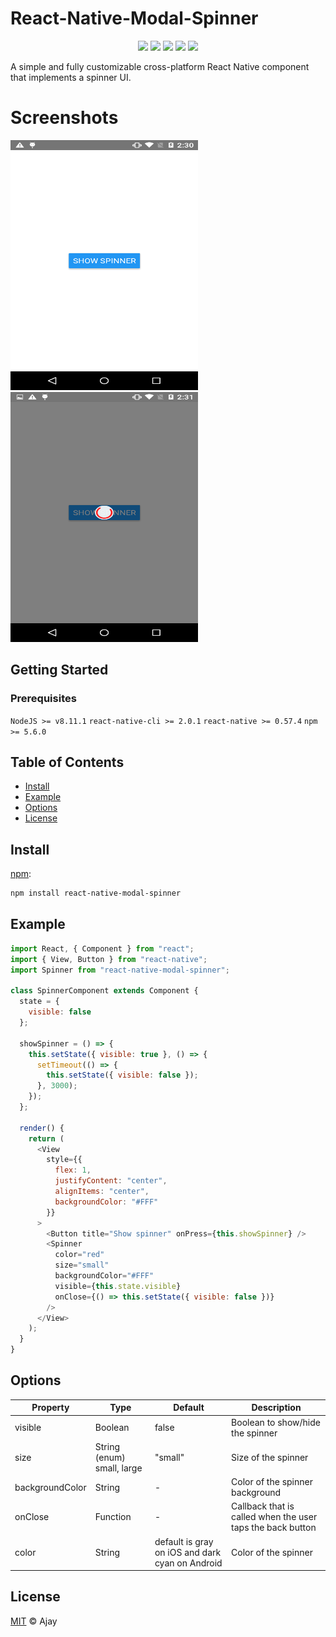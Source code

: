 # React-Native-Modal-Spinner

<div style="text-align: center">
  <img src="https://badgen.net/badge/node@LTS/>=8.11.1/green">
  <img src="https://badgen.net/badge/npm/>=5.6.0/blue">
  <img src="https://badgen.net/badge/react-native/>=0.57.4/orange">
  <img src="https://badgen.net/badge/code style/standard/yellow">
  <img src="https://badgen.net/badge/release/v1.0/pink">
</div>

A simple and fully customizable cross-platform React Native component that implements a spinner UI.

# Screenshots

<p float="left">
  <img src="/src/images/image1.png" width="300" height="400"/>
  <img src="/src/images/image2.png" width="300" height="400"/>
</p>

## Getting Started

### Prerequisites

`NodeJS >= v8.11.1`
`react-native-cli >= 2.0.1`
`react-native >= 0.57.4`
`npm >= 5.6.0`

## Table of Contents

- [Install](#install)
- [Example](#example)
- [Options](#options)
- [License](#license)

## Install

[npm][]:

```sh
npm install react-native-modal-spinner
```

## Example

```js
import React, { Component } from "react";
import { View, Button } from "react-native";
import Spinner from "react-native-modal-spinner";

class SpinnerComponent extends Component {
  state = {
    visible: false
  };

  showSpinner = () => {
    this.setState({ visible: true }, () => {
      setTimeout(() => {
        this.setState({ visible: false });
      }, 3000);
    });
  };

  render() {
    return (
      <View
        style={{
          flex: 1,
          justifyContent: "center",
          alignItems: "center",
          backgroundColor: "#FFF"
        }}
      >
        <Button title="Show spinner" onPress={this.showSpinner} />
        <Spinner
          color="red"
          size="small"
          backgroundColor="#FFF"
          visible={this.state.visible}
          onClose={() => this.setState({ visible: false })}
        />
      </View>
    );
  }
}
```

## Options

| Property        | Type                       | Default                                         | Description                                                |
| --------------- | -------------------------- | ----------------------------------------------- | ---------------------------------------------------------- |
| visible         | Boolean                    | false                                           | Boolean to show/hide the spinner                           |
| size            | String (enum) small, large | "small"                                         | Size of the spinner                                        |
| backgroundColor | String                     | -                                               | Color of the spinner background                            |
| onClose         | Function                   | -                                               | Callback that is called when the user taps the back button |
| color           | String                     | default is gray on iOS and dark cyan on Android | Color of the spinner                                       |

## License

[MIT](LICENSE) © Ajay

##

[npm]: https://www.npmjs.com/
